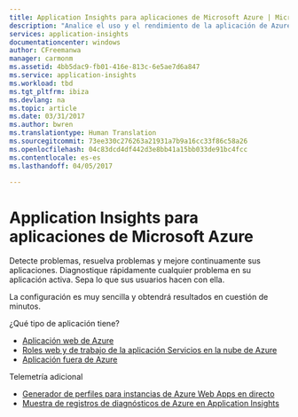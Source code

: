 ```yaml
---
title: Application Insights para aplicaciones de Microsoft Azure | Microsoft Docs
description: "Analice el uso y el rendimiento de la aplicación de Azure con Application Insights."
services: application-insights
documentationcenter: windows
author: CFreemanwa
manager: carmonm
ms.assetid: 4bb5dac9-fb01-416e-813c-6e5ae7d6a847
ms.service: application-insights
ms.workload: tbd
ms.tgt_pltfrm: ibiza
ms.devlang: na
ms.topic: article
ms.date: 03/31/2017
ms.author: bwren
ms.translationtype: Human Translation
ms.sourcegitcommit: 73ee330c276263a21931a7b9a16cc33f86c58a26
ms.openlocfilehash: 04c83dcd4df442d3e8bb41a15bb033de91bc4fcc
ms.contentlocale: es-es
ms.lasthandoff: 04/05/2017

---
```

# <a name="application-insights-for-microsoft-azure-apps"></a>Application Insights para aplicaciones de Microsoft Azure


Detecte problemas, resuelva problemas y mejore continuamente sus aplicaciones. Diagnostique rápidamente cualquier problema en su aplicación activa. Sepa lo que sus usuarios hacen con ella.

La configuración es muy sencilla y obtendrá resultados en cuestión de minutos.

¿Qué tipo de aplicación tiene?

* [Aplicación web de Azure](app-insights-asp-net.md)
* [Roles web y de trabajo de la aplicación Servicios en la nube de Azure](app-insights-cloudservices.md)
* [Aplicación fuera de Azure](app-insights-overview.md)

Telemetría adicional

* [Generador de perfiles para instancias de Azure Web Apps en directo](app-insights-profiler.md)
* [Muestra de registros de diagnósticos de Azure en Application Insights](app-insights-azure-diagnostics.md)


